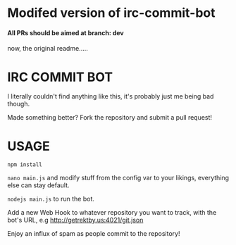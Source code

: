 # Modifed version of irc-commit-bot

#### All PRs should be aimed at branch: dev






now, the original readme.....

# IRC COMMIT BOT

I literally couldn't find anything like this, it's probably just me being bad though.

Made something better? Fork the repository and submit a pull request!

# USAGE

```npm install```

`nano main.js` and modify stuff from the config var to your likings, everything else can stay default.

`nodejs main.js` to run the bot.

Add a new Web Hook to whatever repository you want to track, with the bot's URL, e.g http://getrektby.us:4021/git.json

Enjoy an influx of spam as people commit to the repository!